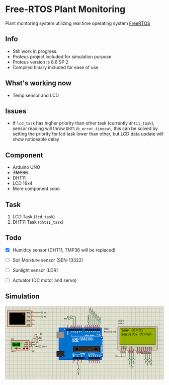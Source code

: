 # Free-RTOS Plant Monitoring 
Plant montoring system utilizing real time operating system [FreeRTOS](https://www.freertos.org/)

## Info
- Still work in progress.
- Proteus project included for simulation purpose
- Proteus version is 8.6 SP 2 
- Compiled binary included for ease of use

## What's working now
- Temp sensor and LCD

## Issues
- If `lcd_task` has higher priority than other task (currently `dht11_task`), sensor reading will throw `DHTlib_error_timeout`, this can be solved by setting the priority for lcd task lower than other, but LCD data update will show noticeable delay

## Component 
- Arduino UNO
- ~~TMP36~~
- DHT11
- LCD 16x4
- More component soon

## Task
1. LCD Task (`lcd_task`)
2. DHT11 Task (`dht11_task`)

## Todo
- [x] Humidity sensor (DHT11, TMP36 will be replaced)
- [ ] Soil Moisture sensor (SEN-13322)
- [ ] Sunlight sensor (LDR)
- [ ] Actuator (DC motor and servo)


## Simulation
![image](./docs/proteus.png)